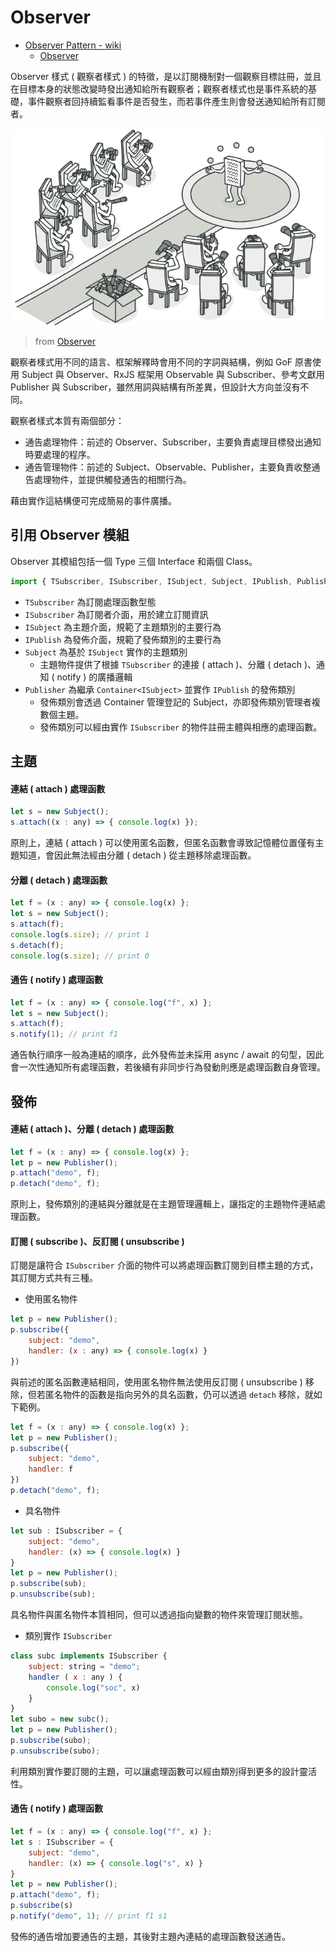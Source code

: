 # Observer

+ [Observer Pattern - wiki](https://en.wikipedia.org/wiki/Observer_pattern)
    - [Observer](https://refactoring.guru/design-patterns/observer)

Observer 樣式 ( 觀察者樣式 ) 的特徵，是以訂閱機制對一個觀察目標註冊，並且在目標本身的狀態改變時發出通知給所有觀察者；觀察者樣式也是事件系統的基礎，事件觀察者回持續監看事件是否發生，而若事件產生則會發送通知給所有訂閱者。

![](./concept.png)
> from [Observer](https://refactoring.guru/design-patterns/observer)

觀察者樣式用不同的語言、框架解釋時會用不同的字詞與結構，例如 GoF 原書使用 Subject 與 Observer、RxJS 框架用 Observable 與 Subscriber、參考文獻用 Publisher 與 Subscriber，雖然用詞與結構有所差異，但設計大方向並沒有不同。

觀察者樣式本質有兩個部分：

+ 通告處理物件：前述的 Observer、Subscriber，主要負責處理目標發出通知時要處理的程序。
+ 通告管理物件：前述的 Subject、Observable、Publisher，主要負責收整通告處理物件，並提供觸發通告的相關行為。

藉由實作這結構便可完成簡易的事件廣播。

## 引用 Observer 模組

Observer 其模組包括一個 Type 三個 Interface 和兩個 Class。

```js
import { TSubscriber, ISubscriber, ISubject, Subject, IPublish, Publisher } from "@/framework/pattern/observer";
```

+ ```TSubscriber``` 為訂閱處理函數型態
+ ```ISubscriber``` 為訂閱者介面，用於建立訂閱資訊
+ ```ISubject``` 為主題介面，規範了主題類別的主要行為
+ ```IPublish``` 為發佈介面，規範了發佈類別的主要行為
+ ```Subject``` 為基於 ```ISubject``` 實作的主題類別
    - 主題物件提供了根據 ```TSubscriber``` 的連接 ( attach )、分離 ( detach )、通知 ( notify ) 的廣播邏輯
+ ```Publisher``` 為繼承 ```Container<ISubject>``` 並實作 ```IPublish``` 的發佈類別
    - 發佈類別會透過 Container 管理登記的 Subject，亦即發佈類別管理者複數個主題。
    - 發佈類別可以經由實作 ```ISubscriber``` 的物件註冊主體與相應的處理函數。

## 主題

#### 連結 ( attach ) 處理函數

```js
let s = new Subject();
s.attach((x : any) => { console.log(x) });
```

原則上，連結 ( attach ) 可以使用匿名函數，但匿名函數會導致記憶體位置僅有主題知道，會因此無法經由分離 ( detach ) 從主題移除處理函數。

#### 分離 ( detach ) 處理函數

```js
let f = (x : any) => { console.log(x) };
let s = new Subject();
s.attach(f);
console.log(s.size); // print 1
s.detach(f);
console.log(s.size); // print 0
```

#### 通告 ( notify ) 處理函數

```js
let f = (x : any) => { console.log("f", x) };
let s = new Subject();
s.attach(f);
s.notify(1); // print f1
```

通告執行順序一般為連結的順序，此外發佈並未採用 async / await 的句型，因此會一次性通知所有處理函數，若後續有非同步行為發動則應是處理函數自身管理。

## 發佈

#### 連結 ( attach )、分離 ( detach ) 處理函數

```js
let f = (x : any) => { console.log(x) };
let p = new Publisher();
p.attach("demo", f);
p.detach("demo", f);
```

原則上，發佈類別的連結與分離就是在主題管理邏輯上，讓指定的主題物件連結處理函數。

#### 訂閱 ( subscribe )、反訂閱 ( unsubscribe )

訂閱是讓符合 ```ISubscriber``` 介面的物件可以將處理函數訂閱到目標主題的方式，其訂閱方式共有三種。

+ 使用匿名物件

```js
let p = new Publisher();
p.subscribe({
    subject: "demo",
    handler: (x : any) => { console.log(x) }
})
```

與前述的匿名函數連結相同，使用匿名物件無法使用反訂閱 ( unsubscribe ) 移除，但若匿名物件的函數是指向另外的具名函數，仍可以透過 ```detach``` 移除，就如下範例。

```js
let f = (x : any) => { console.log(x) };
let p = new Publisher();
p.subscribe({
    subject: "demo",
    handler: f
})
p.detach("demo", f);
```

+ 具名物件

```js
let sub : ISubscriber = {
    subject: "demo",
    handler: (x) => { console.log(x) }
}
let p = new Publisher();
p.subscribe(sub);
p.unsubscribe(sub);
```

具名物件與匿名物件本質相同，但可以透過指向變數的物件來管理訂閱狀態。

+ 類別實作 ```ISubscriber```

```js
class subc implements ISubscriber {
    subject: string = "demo";
    handler ( x : any ) {
        console.log("soc", x)
    }
}
let subo = new subc();
let p = new Publisher();
p.subscribe(subo);
p.unsubscribe(subo);
```

利用類別實作要訂閱的主題，可以讓處理函數可以經由類別得到更多的設計靈活性。

#### 通告 ( notify ) 處理函數

```js
let f = (x : any) => { console.log("f", x) };
let s : ISubscriber = {
    subject: "demo",
    handler: (x) => { console.log("s", x) }
}
let p = new Publisher();
p.attach("demo", f);
p.subscribe(s)
p.notify("demo", 1); // print f1 s1
```

發佈的通告增加要通告的主題，其後對主題內連結的處理函數發送通告。
